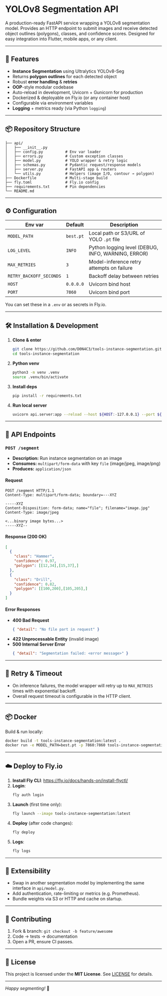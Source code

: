 # YOLOv8 Segmentation API

A production-ready FastAPI service wrapping a YOLOv8 segmentation model. Provides an HTTP endpoint to submit images and receive detected object outlines (polygons), classes, and confidence scores. Designed for easy integration into Flutter, mobile apps, or any client.

---

## 🚀 Features

- **Instance Segmentation** using Ultralytics YOLOv8-Seg
- Returns **polygon outlines** for each detected object
- Robust **error handling** & **retries**
- **OOP**-style modular codebase
- Auto-reload in development, Uvicorn + Gunicorn for production
- Dockerized & deployable on Fly.io (or any container host)
- Configurable via environment variables
- **Logging** + metrics ready (via Python `logging`)

---

## 📦 Repository Structure

```
├── api/
│   ├── __init__.py
│   ├── config.py          # Env var loader
│   ├── errors.py          # Custom exception classes
│   ├── model.py           # YOLO wrapper & retry logic
│   ├── schemas.py         # Pydantic request/response models
│   ├── server.py          # FastAPI app & routers
│   └── utils.py           # Helpers (image I/O, contour → polygon)
├── Dockerfile             # Multi-stage build
├── fly.toml               # Fly.io config
├── requirements.txt       # Pin dependencies
└── README.md
```

---

## ⚙️ Configuration

| Env var                  | Default         | Description                                          |
|--------------------------|-----------------|------------------------------------------------------|
| `MODEL_PATH`             | `best.pt`       | Local path or S3/URL of YOLO `.pt` file              |
| `LOG_LEVEL`              | `INFO`          | Python logging level (DEBUG, INFO, WARNING, ERROR)   |
| `MAX_RETRIES`            | `3`             | Model-inference retry attempts on failure            |
| `RETRY_BACKOFF_SECONDS`  | `1`             | Backoff delay between retries                        |
| `HOST`                   | `0.0.0.0`       | Uvicorn bind host                                    |
| `PORT`                   | `7860`          | Uvicorn bind port                                    |

You can set these in a `.env` or as secrets in Fly.io.

---

## 🛠️ Installation & Development

1. **Clone & enter**  
   ```bash
   git clone https://github.com/D0N4C3/tools-instance-segmentation.git
   cd tools-instance-segmentation
   ```

2. **Python venv**  
   ```bash
   python3 -m venv .venv
   source .venv/bin/activate
   ```

3. **Install deps**  
   ```bash
   pip install -r requirements.txt
   ```

4. **Run local server**  
   ```bash
   uvicorn api.server:app --reload --host ${HOST:-127.0.0.1} --port ${PORT:-8000}
   ```

---

## 🔌 API Endpoints

### `POST /segment`

- **Description:** Run instance segmentation on an image
- **Consumes:** `multipart/form-data` with key `file` (image/jpeg, image/png)
- **Produces:** `application/json`

#### Request

```http
POST /segment HTTP/1.1
Content-Type: multipart/form-data; boundary=---XYZ

-----XYZ
Content-Disposition: form-data; name="file"; filename="image.jpg"
Content-Type: image/jpeg

<...binary image bytes...>
-----XYZ--
```

#### Response (200 OK)

```json
[
  {
    "class": "Hammer",
    "confidence": 0.97,
    "polygon": [[12,34],[15,37],]
  },
  {
    "class": "Drill",
    "confidence": 0.82,
    "polygon": [[100,200],[105,205],]
  }
]
```

#### Error Responses

- **400 Bad Request**  
  ```json
  { "detail": "No file part in request" }
  ```
- **422 Unprocessable Entity** (invalid image)  
- **500 Internal Server Error**  
  ```json
  { "detail": "Segmentation failed: <error message>" }
  ```

---

## 🔄 Retry & Timeout

- On inference failures, the model wrapper will retry up to `MAX_RETRIES` times with exponential backoff.
- Overall request timeout is configurable in the HTTP client.

---

## 📦 Docker

Build & run locally:

```bash
docker build -t tools-instance-segmentation:latest .
docker run -e MODEL_PATH=best.pt -p 7860:7860 tools-instance-segmentation:latest
```

---

## ☁️ Deploy to Fly.io

1. **Install Fly CLI**: https://fly.io/docs/hands-on/install-flyctl/  
2. **Login**:
   ```bash
   fly auth login
   ```
3. **Launch** (first time only):
   ```bash
   fly launch --image tools-instance-segmentation:latest
   ```
4. **Deploy** (after code changes):
   ```bash
   fly deploy
   ```
5. **Logs**:
   ```bash
   fly logs
   ```

---

## 🔧 Extensibility

- Swap in another segmentation model by implementing the same interface in `api/model.py`.
- Add authentication, rate-limiting or metrics (e.g. Prometheus).
- Bundle weights via S3 or HTTP and cache on startup.

---

## 🤝 Contributing

1. Fork & branch: `git checkout -b feature/awesome`
2. Code → tests → documentation
3. Open a PR, ensure CI passes.

---

## 📜 License

This project is licensed under the **MIT License**. See [LICENSE](LICENSE) for details.

---

*Happy segmenting!* 🚀

